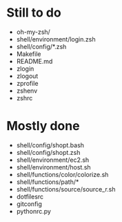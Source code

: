 Still to do
===========
- oh-my-zsh/
- shell/environment/login.zsh
- shell/config/*.zsh
- Makefile
- README.md
- zlogin
- zlogout
- zprofile
- zshenv
- zshrc

Mostly done
===========
- shell/config/shopt.bash
- shell/config/shopt.zsh
- shell/environment/ec2.sh
- shell/environment/host.sh
- shell/functions/color/colorize.sh
- shell/functions/path/*
- shell/functions/source/source_r.sh
- dotfilesrc
- gitconfig
- pythonrc.py
